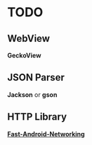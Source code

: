 # TODO

## WebView

**GeckoView**

## JSON Parser

**Jackson** or **gson**

## HTTP Library

**[Fast-Android-Networking](https://github.com/amitshekhariitbhu/Fast-Android-Networking)**
